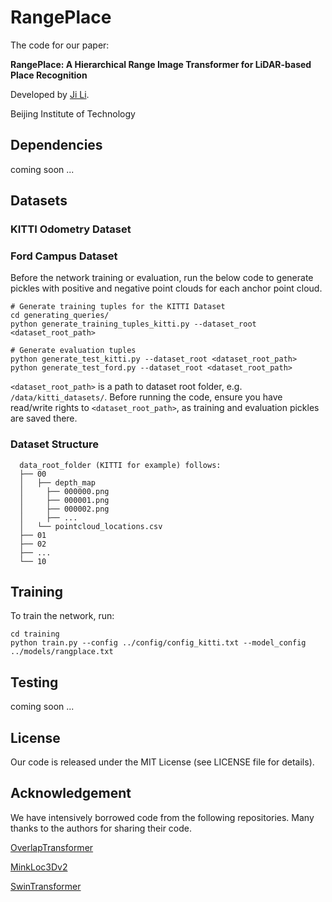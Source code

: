 # RangePlace

The code for our paper:  

**RangePlace: A Hierarchical Range Image Transformer for LiDAR-based Place Recognition**

Developed by [Ji Li](https://github.com/JiLiBIT).

Beijing Institute of Technology



## Dependencies

coming soon ...

## Datasets

### KITTI Odometry Dataset

### Ford Campus Dataset

Before the network training or evaluation, run the below code to generate pickles with positive and negative point clouds for each anchor point cloud. 

```
# Generate training tuples for the KITTI Dataset
cd generating_queries/ 
python generate_training_tuples_kitti.py --dataset_root <dataset_root_path>

# Generate evaluation tuples
python generate_test_kitti.py --dataset_root <dataset_root_path>
python generate_test_ford.py --dataset_root <dataset_root_path>

```

`<dataset_root_path>` is a path to dataset root folder, e.g. `/data/kitti_datasets/`.
Before running the code, ensure you have read/write rights to `<dataset_root_path>`, as training and evaluation pickles
are saved there. 



### Dataset Structure

```
  data_root_folder (KITTI for example) follows:
  ├── 00
  │   ├── depth_map
  │     ├── 000000.png
  │     ├── 000001.png
  │     ├── 000002.png
  │     ├── ...
  │   └── pointcloud_locations.csv
  ├── 01
  ├── 02
  ├── ...
  └── 10
```



## Training 
To train the network, run:

```
cd training
python train.py --config ../config/config_kitti.txt --model_config ../models/rangplace.txt
```




## Testing

coming soon ...

## License
Our code is released under the MIT License (see LICENSE file for details).

## Acknowledgement

We have intensively borrowed code from the following repositories. Many thanks to the authors for sharing their code.

[OverlapTransformer](https://github.com/haomo-ai/OverlapTransformer)

[MinkLoc3Dv2](https://github.com/jac99/MinkLoc3Dv2)

[SwinTransformer](https://github.com/microsoft/Swin-Transformer)
